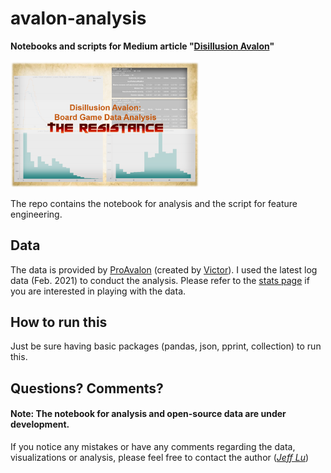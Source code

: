 # avalon-analysis
**Notebooks and scripts for Medium article "[Disillusion Avalon](https://medium.com/@a1080211jeff/disillusion-avalon-board-game-data-analysis-b30bb75d2cf7)"**

<img src="https://github.com/HiIamJeff/avalon-analysis/blob/main/assets/wallpaper2.png" width="60%" height="60%"/>

The repo contains the notebook for analysis and the script for feature engineering.

## Data 
The data is provided by [ProAvalon](https://www.proavalon.com/) (created by [Victor](https://www.proavalon.com/about)). I used the latest log data (Feb. 2021) to conduct the analysis. Please refer to the [stats page](https://www.proavalon.com/statistics) if you are interested in playing with the data.

## How to run this
Just be sure having basic packages (pandas, json, pprint, collection) to run this.

## Questions? Comments?
#### Note: The notebook for analysis and open-source data are under development.
If you notice any mistakes or have any comments regarding the data, visualizations or analysis, please feel free to contact the author (*[Jeff Lu](https://www.linkedin.com/in/jefflu-chia-ching-lu/)*)
